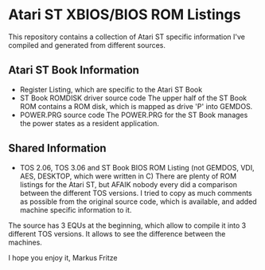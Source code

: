 # Atari ST XBIOS/BIOS ROM Listings

This repository contains a collection of Atari ST specific information I've compiled and generated from different sources.

## Atari ST Book Information
- Register Listing, which are specific to the Atari ST Book
- ST Book ROMDISK driver source code
The upper half of the ST Book ROM contains a ROM disk, which is mapped as drive 'P' into GEMDOS.
- POWER.PRG source code
The POWER.PRG for the ST Book manages the power states as a resident application.

## Shared Information
- TOS 2.06, TOS 3.06 and ST Book BIOS ROM Listing (not GEMDOS, VDI, AES, DESKTOP, which were written in C)
There are plenty of ROM listings for the Atari ST, but AFAIK nobody every did a comparison between the different TOS versions. I tried to copy as much comments as possible from the original source code, which is available, and added machine specific information to it.

The source has 3 EQUs at the beginning, which allow to compile it into 3 different TOS versions. It allows to see the difference between the machines.

I hope you enjoy it,
Markus Fritze
